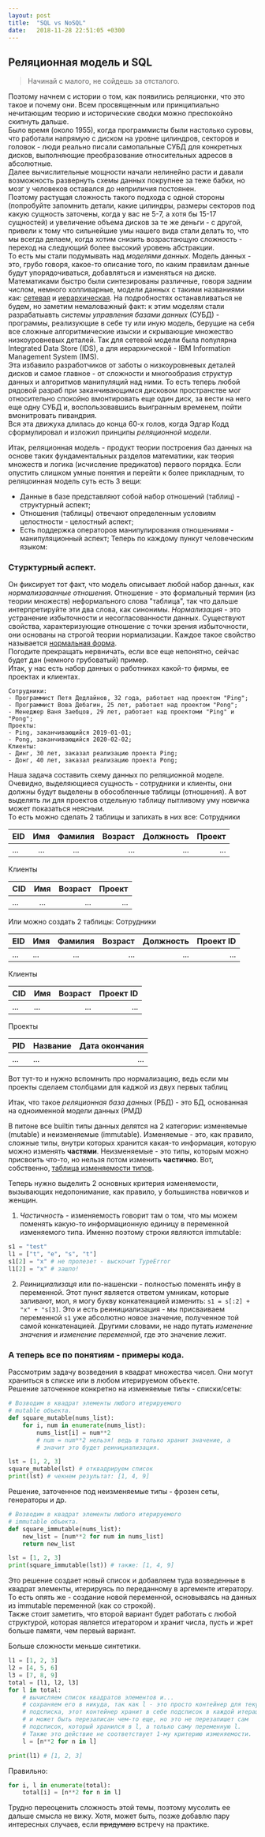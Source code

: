 ```yaml
---
layout: post
title:  "SQL vs NoSQL"
date:   2018-11-28 22:51:05 +0300
---
```

## Реляционная модель и SQL
> Начинай с малого, не сойдешь за отсталого.  

Поэтому начнем с истории о том, как появились реляционки, что это такое и почему они. Всем просвященным или принципиально нечитающим теорию и исторические сводки можно преспокойно скипнуть дальше.  
Было время (около 1955), когда программисты были настолько суровы, что работали напрямую с диском на уровне цилиндров, секторов и головок - люди реально писали самопальные СУБД для конкретных дисков, выполняющие преобразование относительных адресов в абсолютные.  
Далее вычислительные мощности начали нелинейно расти и давали возможность развернуть схемы данных покрупнее за теже бабки, но мозг у человеков оставался до неприличия постоянен.  
Поэтому растущая сложность такого подхода с одной стороны (попробуйте запомнить детали, какие цилиндры, размеры секторов под какую сущность заточены, когда у вас не 5-7, а хотя бы 15-17 сущностей) и увеличение объема дисков за те же деньги - с другой, привели к тому что сильнейшие умы нашего вида стали делать то, что мы всегда делаем, когда хотим снизить возрастающую сложность - переход на следующий более высокий уровень абстракции.  
То есть мы стали подумывать над *моделями данных*. Модель данных - это, грубо говоря, какое-то описание того, по каким правилам данные будут упорядочиваться, добавляться и изменяться на диске.  
Математиками быстро были синтезированы различные, говоря задним числом, немного холливарные, модели данных с такими названиями как: [сетевая](https://ru.wikipedia.org/wiki/%D0%9C%D0%BE%D0%B4%D0%B5%D0%BB%D1%8C_%D0%B4%D0%B0%D0%BD%D0%BD%D1%8B%D1%85) и [иерархическая](https://ru.wikipedia.org/wiki/%D0%A1%D0%B5%D1%82%D0%B5%D0%B2%D0%B0%D1%8F_%D0%BC%D0%BE%D0%B4%D0%B5%D0%BB%D1%8C_%D0%B4%D0%B0%D0%BD%D0%BD%D1%8B%D1%85). На подробностях останавливаться не будем, но заметим немаловажный факт: к этим моделям стали разрабатыавть *системы управления базами данных* (СУБД) - программы, реализующие в себе ту или иную модель, берущие на себя все сложные алгоритмические изыски и скрывающие множество низкоуровневых деталей. Так для сетевой модели была популярна Integrated Data Store (IDS), а для иерархической - IBM Information Management System (IMS).  
Эта избавило разработчиков от заботы о низкоуровневых деталей дисков и самое главное - от сложности и многообразия структур данных и алгоритмов манипуляций над ними. То есть теперь любой рядовой разраб при заканчивающимся дисковом пространстве мог относительно спокойно вмонтировать еще один диск, за вести на него еще одну СУБД и, воспользовавшись выигранным временем, пойти вмонитровать пивандрия.  
Вся эта движуха длилась до конца 60-х голов, когда Эдгар Кодд сформулировал и изложил принципы *реляционной модели*. 


Итак, реляционная модель - продукт теории построения баз данных на основе таких фундаментальных разделов математики, как теория множеств и логика (исчисление предикатов) первого порядка.
Если опустить слишком умные понятия и перейти к более прикладным, то реляцоинная модель суть есть 3 вещи:
* Данные в базе представляют собой набор отношений (таблиц) - структурный аспект;
* Отношения (таблицы) отвечают определенным условиям целостности - целостный аспект;
* Есть поддержка операторов манипулирования отношениями - манипуляционный аспект;
Теперь по каждому пункут человеческим языком:
### Стурктурный аспект.  
Он фиксирует тот факт, что модель описывает любой набор данных, как *нормализованные отношения*. 
Отношение - это формальный термин (из теории множеств) неформального слова "таблица", так что дальше интерпретируйте эти два слова, как синонимы. *Нормализация* - это устранение избыточности и несогласованности данных. Существуют свойства, характеризующие отношение с точки зрения избыточности, они основаны на строгой теории нормализации. Каждое такое свойство называется [нормальная форма](https://ru.wikipedia.org/wiki/%D0%9D%D0%BE%D1%80%D0%BC%D0%B0%D0%BB%D1%8C%D0%BD%D0%B0%D1%8F_%D1%84%D0%BE%D1%80%D0%BC%D0%B0).  
Погодите прекращать нервничать, если все еще непонятно, сейчас будет дан (немного грубоватый) пример.  
Итак, у нас есть набор данных о работниках какой-то фирмы, ее проектах и клиентах.
```
Сотрудники:  
- Программист Петя Дедлайнов, 32 года, работает над проектом "Ping";
- Программист Вова Дебагин, 25 лет, работает над проектом "Pong";
- Менеджер Ваня Заебцов, 29 лет, работает над проектоми "Ping" и "Pong";
Проекты:  
- Ping, заканчивающийся 2019-01-01;
- Pong, заканчивающийся 2020-02-02;
Клиенты:  
- Динг, 30 лет, заказал реализацию проекта Ping;
- Донг, 40 лет, заказал реализацию проекта Pong;
```
Наша задача составить схему данных по реляционной моделе. 
Очевидно, выделяющиеся сущность - сотрудники и клиенты, они должны будут выделены в обособленные таблицы (отношения). А вот выделять ли для проектов отдельную таблицу пытливому уму новичка может показаться неясным.  
То есть можно сделать 2 таблицы и запихать в них все:
Сотрудники

|EID   | Имя           | Фамилия       | Возраст  | Должность | Проект |
| ---- |:-------------:|:-------------:| --------:|----------:|-------:|
|...   |...            |...            |...       |...        |...     |

Клиенты

|CID   | Имя           | Возраст  | Проект |
| ---- |:-------------:| --------:|-------:|
|...   |...            |...       |...     |

Или можно создать 2 таблицы:
Сотрудники

|EID   | Имя           | Фамилия       | Возраст  | Должность | Проект ID |
| ---- |:------------- |:-------------:| --------:|----------:|----------:|
|...   |...            |...            |...       |...        |...        |

Клиенты

|CID   | Имя           | Возраст  | Проект ID |
| ---- |:------------- | --------:|----------:|
|...   |...            |...       |...        |

Проекты

|PID   | Название      | Дата окончания  |
| ---- |:------------- | ---------------:|
|...   |...            |...              |


Вот тут-то и нужно вспомнить про нормализацию, ведь если мы проекты сделаем столбцами для каджой из двух первых таблиц


Итак, что такое *реляционная база данных* (РБД) - это БД, основанная на одноименной модели данных (РМД)




В питоне все builtin типы данных делятся на 2 категории: изменяемые (mutable) и неизменяемые (immutable).
Изменяемые - это, как правило, сложные типы, внутри которых хранится какая-то информация, которую можно изменять **частями**.
Неизменяемые - это типы, которым можно присвоить что-то, но нельзя потом изменить **частично**.
Вот, собственно, [таблица изменяемости типов](https://i.imgur.com/flmB6df.png).  

Теперь нужно выделить 2 основных критерия изменяемости, вызывающих недопонимание, как правило, у большинства новичков и женщин.
1. *Частичность* - изменяемость говорит там о том, что мы можем поменять какую-то информационную единицу в переменной изменяемого типа.
Именно поэтому строки являются immutable:
```python
s1 = "test"
l1 = ["t", "e", "s", "t"]
s1[2] = "x" # не пролезет - выскочит TypeError
l1[2] = "x" # зашло!
```
2. *Реинициализаця* или по-нашенски - полностью поменять инфу в переменной.
Этот пункт является ответом умникам, которые заливают, мол, я могу букву конкатенацией изменить: `s1 = s[:2] + "x" + "s[3]`. Это и есть реинициализация - мы присваиваем переменной `s1` уже абсолютно новое значение, полученное той самой конкатенацией.
Другими словами, не надо путать *изменение значения* и *изменение переменной*, где это значение лежит.  

### А теперь все по понятиям - примеры кода.
Рассмотрим задачу возведения в квадрат множества чисел. Они могут храниться в списке или в любом итерируемом объекте.  
Решение заточенное конкретно на изменяемые типы - списки/сеты:
```python
# Возводим в квадрат элементы любого итерируемого
# mutable объекта.
def square_mutable(nums_list):
    for i, num in enumerate(nums_list):
        nums_list[i] = num**2
        # num = num**2 нельзя! ведь в только хранит значение, а
        # значит это будет реинициализация.

lst = [1, 2, 3]
square_mutable(lst) # отквадрируем список
print(lst) # чекнем результат: [1, 4, 9]
```
Решение, заточенное под неизменяемые типы - фрозен сеты, генераторы и др.
```python
# Возводим в квадрат элементы любого итерируемого
# immutable объекта.
def square_immutable(nums_list):
    new_list = [num**2 for num in nums_list]
    return new_list

lst = [1, 2, 3]
print(square_immutable(lst)) # также: [1, 4, 9]
```
Это решение создает новый список и добавляем туда возведенные в квадрат элементы, итерируясь по переданному в аргементе итератору. То есть опять же - создание новой переменной, основываясь на данных из immutable переменной (как со строкой).  
Также стоит заметить, что второй вариант будет работать с любой структурой, которая является итератором и хранит числа, пусть и жрет больше памяти, чем первый вариант.  

Больше сложности меньше синтетики.  
```python
l1 = [1, 2, 3]
l2 = [4, 5, 6]
l3 = [7, 8, 9]
total = [l1, l2, l3]
for l in total:
    # вычисляем список квадратов элементов и...
    # сохраняем его в никуда, так как l - это просто контейнер для текущего
    # подсписка, этот контейнер хранит в себе подсписок в каждой итерации 
    # и может быть перезаписан чем-то еще, но это не перезапишет сам 
    # подсписок, который хранился в l, а только саму переменную l.
    # Также это действие не соответствует 1-му критерию изменяемости.
    l = [n**2 for n in l]

print(l1) # [1, 2, 3]
```
Правильно:
```python
for i, l in enumerate(total):
    total[i] = [n**2 for n in l]
```

Трудно переоценить сложность этой темы, поэтому мусолить ее дальше смысла не вижу. Хотя, может быть, позже добавлю пару интересных случаев, если ~~придумаю~~ встречу на практике.
